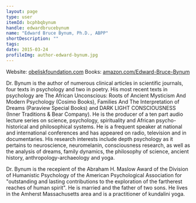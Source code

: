 ```yaml
---
layout: page
type: user
itemId: bcphbqbynum
handle: edwardbrucebynum
name: "Edward Bruce Bynum, Ph.D., ABPP"
shortDescription: ""
tags:
date: 2015-03-24
profileImg: author-edward-bynum.jpg
---
```


Website: [obeliskfoundation.com](https://web.archive.org/web/20220123134219/https://obeliskfoundation.com/)
Books: [amazon.com/Edward-Bruce-Bynum](https://www.amazon.com/Edward-Bruce-Bynum/e/B001K7WMXU?ref=sr_ntt_srch_lnk_1&qid=1584830830&sr=8-1)

Dr. Bynum is the author of numerous clinical articles in scientific journals, four texts in psychology and two in poetry. His most recent texts in psychology are The African Unconscious: Roots of Ancient Mysticism And Modern Psychology (Cosimo Books), Families And The Interpretation of Dreams (Paraview Special Books) and DARK LIGHT CONSCIOUSNESS (Inner Traditions & Bear Company). He is the producer of a ten part audio lecture series on science, psychology, spirituality and African psycho-historical and philosophical systems. He is a frequent speaker at national and international conferences and has appeared on radio, television and in documentaries. His research interests include depth psychology as it pertains to neuroscience, neuromelanin, consciousness research, as well as the analysis of dreams, family dynamics, the philosophy of science, ancient history, anthropology-archaeology and yoga.

Dr. Bynum is the recepient of the Abraham H. Maslow Award of the Division of Humanistic Psychology of the American Psychological Association for "outstanding and lasting contributions to the exploration of the fartherest reaches of human spirit". He is married and the father of two sons. He lives in the Amherst Massachusetts area and is a practitioner of kundalini yoga.
